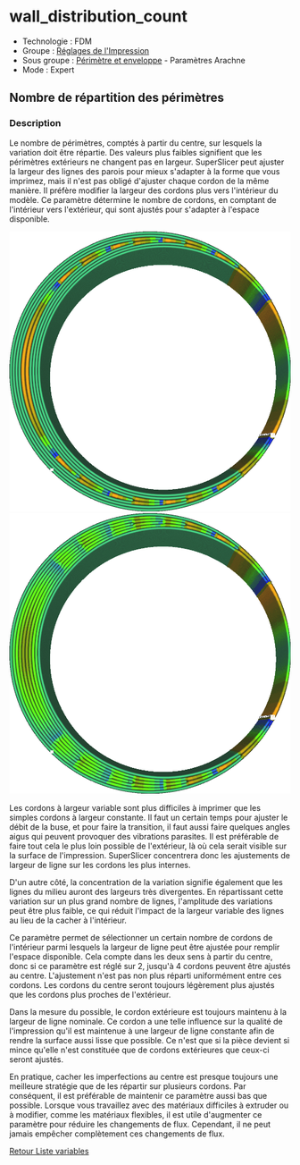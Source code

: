 # wall_distribution_count

* Technologie : FDM
* Groupe : [Réglages de l'Impression](../print_settings/print_settings.md)
* Sous groupe : [Périmètre et enveloppe](../print_settings/print_settings.md#périmètre-et-enveloppe)  - Paramètres Arachne 
* Mode : Expert

##  Nombre de répartition des périmètres

### Description

Le nombre de périmètres, comptés à partir du centre, sur lesquels la variation doit être répartie. Des valeurs plus faibles signifient que les périmètres extérieurs ne changent pas en largeur.
SuperSlicer peut ajuster la largeur des lignes des parois pour mieux s'adapter à la forme que vous imprimez, mais il n'est pas obligé d'ajuster chaque cordon de la même manière. Il préfère modifier la largeur des cordons plus vers l'intérieur du modèle. Ce paramètre détermine le nombre de cordons, en comptant de l'intérieur vers l'extérieur, qui sont ajustés pour s'adapter à l'espace disponible.

![Concentré au milieu, avec de grandes variations dans les largeurs de ligne à cet endroit.](./images/wall_distribution_count/wall_distribution_count_1.png)
![Répartis sur plusieurs cordons](./images/wall_distribution_count/wall_distribution_count_5.png)

Les cordons à largeur variable sont plus difficiles à imprimer que les simples cordons à largeur constante. Il faut un certain temps pour ajuster le débit de la buse, et pour faire la transition, il faut aussi faire quelques angles aigus qui peuvent provoquer des vibrations parasites. Il est préférable de faire tout cela le plus loin possible de l'extérieur, là où cela serait visible sur la surface de l'impression. SuperSlicer concentrera donc les ajustements de largeur de ligne sur les cordons les plus internes.

D'un autre côté, la concentration de la variation signifie également que les lignes du milieu auront des largeurs très divergentes. En répartissant cette variation sur un plus grand nombre de lignes, l'amplitude des variations peut être plus faible, ce qui réduit l'impact de la largeur variable des lignes au lieu de la cacher à l'intérieur.

Ce paramètre permet de sélectionner un certain nombre de cordons de l'intérieur parmi lesquels la largeur de ligne peut être ajustée pour remplir l'espace disponible. Cela compte dans les deux sens à partir du centre, donc si ce paramètre est réglé sur 2, jusqu'à 4 cordons peuvent être ajustés au centre. L'ajustement n'est pas non plus réparti uniformément entre ces cordons. Les cordons du centre seront toujours légèrement plus ajustés que les cordons plus proches de l'extérieur.

Dans la mesure du possible, le cordon extérieure est toujours maintenu à la largeur de ligne nominale. Ce cordon a une telle influence sur la qualité de l'impression qu'il est maintenue à une largeur de ligne constante afin de rendre la surface aussi lisse que possible. Ce n'est que si la pièce devient si mince qu'elle n'est constituée que de cordons extérieures que ceux-ci seront ajustés.

En pratique, cacher les imperfections au centre est presque toujours une meilleure stratégie que de les répartir sur plusieurs cordons. Par conséquent, il est préférable de maintenir ce paramètre aussi bas que possible. Lorsque vous travaillez avec des matériaux difficiles à extruder ou à modifier, comme les matériaux flexibles, il est utile d'augmenter ce paramètre pour réduire les changements de flux. Cependant, il ne peut jamais empêcher complètement ces changements de flux.


[Retour Liste variables](variable_list.md)